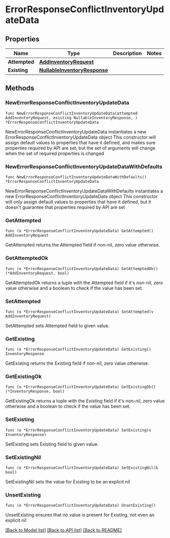 # ErrorResponseConflictInventoryUpdateData

## Properties

Name | Type | Description | Notes
------------ | ------------- | ------------- | -------------
**Attempted** | [**AddInventoryRequest**](AddInventoryRequest.md) |  | 
**Existing** | [**NullableInventoryResponse**](InventoryResponse.md) |  | 

## Methods

### NewErrorResponseConflictInventoryUpdateData

`func NewErrorResponseConflictInventoryUpdateData(attempted AddInventoryRequest, existing NullableInventoryResponse, ) *ErrorResponseConflictInventoryUpdateData`

NewErrorResponseConflictInventoryUpdateData instantiates a new ErrorResponseConflictInventoryUpdateData object
This constructor will assign default values to properties that have it defined,
and makes sure properties required by API are set, but the set of arguments
will change when the set of required properties is changed

### NewErrorResponseConflictInventoryUpdateDataWithDefaults

`func NewErrorResponseConflictInventoryUpdateDataWithDefaults() *ErrorResponseConflictInventoryUpdateData`

NewErrorResponseConflictInventoryUpdateDataWithDefaults instantiates a new ErrorResponseConflictInventoryUpdateData object
This constructor will only assign default values to properties that have it defined,
but it doesn't guarantee that properties required by API are set

### GetAttempted

`func (o *ErrorResponseConflictInventoryUpdateData) GetAttempted() AddInventoryRequest`

GetAttempted returns the Attempted field if non-nil, zero value otherwise.

### GetAttemptedOk

`func (o *ErrorResponseConflictInventoryUpdateData) GetAttemptedOk() (*AddInventoryRequest, bool)`

GetAttemptedOk returns a tuple with the Attempted field if it's non-nil, zero value otherwise
and a boolean to check if the value has been set.

### SetAttempted

`func (o *ErrorResponseConflictInventoryUpdateData) SetAttempted(v AddInventoryRequest)`

SetAttempted sets Attempted field to given value.


### GetExisting

`func (o *ErrorResponseConflictInventoryUpdateData) GetExisting() InventoryResponse`

GetExisting returns the Existing field if non-nil, zero value otherwise.

### GetExistingOk

`func (o *ErrorResponseConflictInventoryUpdateData) GetExistingOk() (*InventoryResponse, bool)`

GetExistingOk returns a tuple with the Existing field if it's non-nil, zero value otherwise
and a boolean to check if the value has been set.

### SetExisting

`func (o *ErrorResponseConflictInventoryUpdateData) SetExisting(v InventoryResponse)`

SetExisting sets Existing field to given value.


### SetExistingNil

`func (o *ErrorResponseConflictInventoryUpdateData) SetExistingNil(b bool)`

 SetExistingNil sets the value for Existing to be an explicit nil

### UnsetExisting
`func (o *ErrorResponseConflictInventoryUpdateData) UnsetExisting()`

UnsetExisting ensures that no value is present for Existing, not even an explicit nil

[[Back to Model list]](../README.md#documentation-for-models) [[Back to API list]](../README.md#documentation-for-api-endpoints) [[Back to README]](../README.md)


